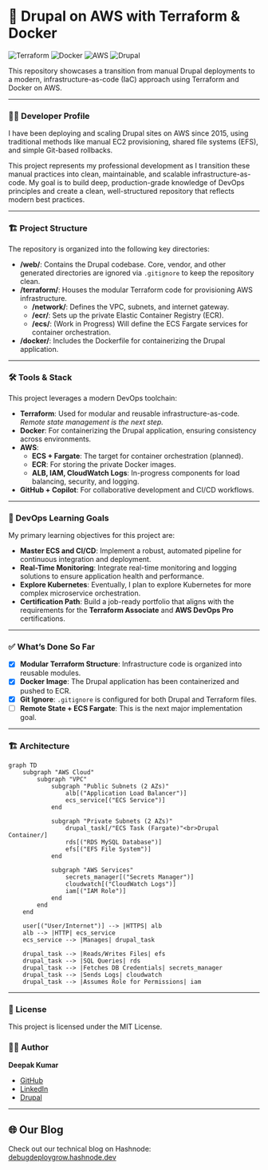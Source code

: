# 🚀 Drupal on AWS with Terraform & Docker

![Terraform](https://img.shields.io/badge/Terraform-7B42BC?style=for-the-badge&logo=terraform&logoColor=white)
![Docker](https://img.shields.io/badge/Docker-2496ED?style=for-the-badge&logo=docker&logoColor=white)
![AWS](https://img.shields.io/badge/AWS-232F3E?style=for-the-badge&logo=amazon-aws&logoColor=white)
![Drupal](https://img.shields.io/badge/Drupal-0678BE?style=for-the-badge&logo=drupal&logoColor=white)

This repository showcases a transition from manual Drupal deployments to a modern, infrastructure-as-code (IaC) approach using Terraform and Docker on AWS.

---

### 👨‍💻 Developer Profile

I have been deploying and scaling Drupal sites on AWS since 2015, using traditional methods like manual EC2 provisioning, shared file systems (EFS), and simple Git-based rollbacks.

This project represents my professional development as I transition these manual practices into clean, maintainable, and scalable infrastructure-as-code. My goal is to build deep, production-grade knowledge of DevOps principles and create a clean, well-structured repository that reflects modern best practices.

---

### 🏗️ Project Structure

The repository is organized into the following key directories:

-   **/web/**: Contains the Drupal codebase. Core, vendor, and other generated directories are ignored via `.gitignore` to keep the repository clean.
-   **/terraform/**: Houses the modular Terraform code for provisioning AWS infrastructure.
    -   **/network/**: Defines the VPC, subnets, and internet gateway.
    -   **/ecr/**: Sets up the private Elastic Container Registry (ECR).
    -   **/ecs/**: (Work in Progress) Will define the ECS Fargate services for container orchestration.
-   **/docker/**: Includes the Dockerfile for containerizing the Drupal application.

---

### 🛠️ Tools & Stack

This project leverages a modern DevOps toolchain:

-   **Terraform**: Used for modular and reusable infrastructure-as-code. *Remote state management is the next step.*
-   **Docker**: For containerizing the Drupal application, ensuring consistency across environments.
-   **AWS**:
    -   **ECS + Fargate**: The target for container orchestration (planned).
    -   **ECR**: For storing the private Docker images.
    -   **ALB, IAM, CloudWatch Logs**: In-progress components for load balancing, security, and logging.
-   **GitHub + Copilot**: For collaborative development and CI/CD workflows.

---

### 🎯 DevOps Learning Goals

My primary learning objectives for this project are:

-   **Master ECS and CI/CD**: Implement a robust, automated pipeline for continuous integration and deployment.
-   **Real-Time Monitoring**: Integrate real-time monitoring and logging solutions to ensure application health and performance.
-   **Explore Kubernetes**: Eventually, I plan to explore Kubernetes for more complex microservice orchestration.
-   **Certification Path**: Build a job-ready portfolio that aligns with the requirements for the **Terraform Associate** and **AWS DevOps Pro** certifications.

---

### ✅ What’s Done So Far

-   [x] **Modular Terraform Structure**: Infrastructure code is organized into reusable modules.
-   [x] **Docker Image**: The Drupal application has been containerized and pushed to ECR.
-   [x] **Git Ignore**: `.gitignore` is configured for both Drupal and Terraform files.
-   [ ] **Remote State + ECS Fargate**: This is the next major implementation goal.

---

### 🏗️ Architecture

```mermaid
graph TD
    subgraph "AWS Cloud"
        subgraph "VPC"
            subgraph "Public Subnets (2 AZs)"
                alb[("Application Load Balancer")]
                ecs_service[("ECS Service")]
            end

            subgraph "Private Subnets (2 AZs)"
                drupal_task[/"ECS Task (Fargate)"<br>Drupal Container/]
                rds[("RDS MySQL Database")]
                efs[("EFS File System")]
            end

            subgraph "AWS Services"
                secrets_manager[("Secrets Manager")]
                cloudwatch[("CloudWatch Logs")]
                iam[("IAM Role")]
            end
        end
    end

    user[("User/Internet")] --> |HTTPS| alb
    alb --> |HTTP| ecs_service
    ecs_service --> |Manages| drupal_task

    drupal_task --> |Reads/Writes Files| efs
    drupal_task --> |SQL Queries| rds
    drupal_task --> |Fetches DB Credentials| secrets_manager
    drupal_task --> |Sends Logs| cloudwatch
    drupal_task --> |Assumes Role for Permissions| iam
```

---

### 📄 License

This project is licensed under the MIT License.

### 👨‍💻 Author

**Deepak Kumar**

-   [GitHub](https://github.com/deepakaryan1988)
-   [LinkedIn](https://www.linkedin.com/in/deepakaryan1988)
-   [Drupal](https://www.drupal.org/u/deepakaryan1988)

---

## 🌐 Our Blog

Check out our technical blog on Hashnode: [debugdeploygrow.hashnode.dev](https://debugdeploygrow.hashnode.dev/)
